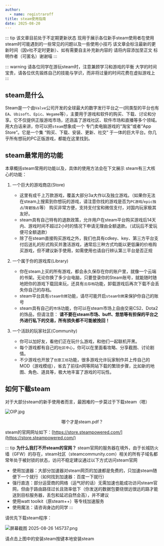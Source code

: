 ```yaml
---
author:
  - name: registraroff
title: steam使用指南
date: 2025-08-20
---
```


::: tip
该文章目前处于不定期更新状态 现用于展示各位新手steam使用者在使用steam时可能遇到的一些常见的问题以及一些使用小技巧 该文章会标注最新的更新时间（因v社不定时更新）、如有需要自主补充新内容的 请将内容添加至正文 标明作者（可匿名）谢谢喵
:::

::: warning
请各位同学在游玩steam时，注意兼顾学习和游戏的平衡 大学的时间宝贵，请各位优先锻炼自己的技能与学识，而非将过量的时间花费在虚拟游戏上
:::

## steam是什么

Steam是一个由`Valve`公司开发的全球最大的数字发行平台之一(同类型的平台也有`EA`、`Ubisoft`、`Epic`、`Wegame`等），主要用于游戏和软件的购买、下载、讨论和分享。它不仅提供正版游戏市场，还涵盖了游戏社区、软件市场和直播等多个领域。
用大白话来讲，你可以把`steam`想象成一个 专门卖电脑游戏的“淘宝”或者“App Store”。它是一个集 “购买、下载、安装、更新、社交” 于一体的巨大平台。你几乎所有想玩的PC正版游戏，都能在这里找到。

## steam最常用的功能

本章概括steam常用的功能以及，具体的使用方法会在下文展示
steam有三大核心的功能：

1. 一个巨大的游戏商店(Store)
   - 这里有成千上万款游戏，覆盖大部分3a大作以及独立游戏。（如果你无法在steam上搜索到你想玩的游戏，请注意你找的游戏是否为`PC游戏`/`epic独占`/`育碧独占`等）
  购买非常方便，支持支付宝和微信支付，对国内玩家极其友好。
   - steam具有自己特有的退款政策，允许用户在steam平台购买游戏后14天内、游戏时间不超过2小时的情况下申请无理由全额退款。（试玩后不爱玩便可全额退款）
   - 除了在steam直接购买游戏之外，我们也具有cdkey、key、第三方平台支付后送礼的形式购买并激活游戏，通常后三种方式均能以更低廉的价格购买游戏，但不建议新手使用，如需使用也请自行辨认第三平台是否正规

2. 一个属于你的游戏库(Library)
   - 你在steam上买的所有游戏，都会永久保存在你的账户里，就像一个云端的书架。无论你换了多少台电脑，只要登录你的Steam账号，就能随时随地把你的游戏下载回来玩，还具有`云存档`功能，卸载游戏后再次下载不会丢失你自己的存档。
   - steam平台具有`steam令牌`功能，请尽可能开启`steam令牌`来保护你自己的账号
   - steam具有自己的`市场`功能，你可以在steam市场上自由交易CS2、Dota2的饰品，但请注意：
  **请不要在steam市场、buff、悠悠等有担保的平台之外进行私下的交易，所有损失都不可能被挽回！**
  
3. 一个活跃的玩家社区(Community)
   - 你可以加好友，看他们正在玩什么游戏，和他们一起联机开黑。
   - 每个游戏都有自己的`社区中心`，你可以在里面看攻略、分享截图、讨论剧情。
   - 不少游戏也开放了`创意工坊`功能，很多游戏允许玩家制作并上传自己的MOD（游戏模组），省去了前往n网等网站下载的繁琐步骤，比如新的地图、角色、道具等，极大地丰富了游戏的可玩性。

## 如何下载steam

对于大部分steam的新手使用者而言，最困难的一步莫过于下载steam（嗯）

![OIP.jpg](https://youke1.picui.cn/s1/2025/08/25/68ac6009a4d18.jpg)

<p align="center">哪个才是steam.pdf？</p>

steam的官网网址如下：[https://store.steampowered.com/](https://store.steampowered.com/)

::: tip
**为什么我打不开steam的官网？**
steam官网的服务器在境外，由于长城防火墙（GFW）的存在，steam社区（steamcommunity.com）相关的所有子域名都常年处于被封锁的状态，访问不稳定建议通过以下方式访问steam官网

- 使用加速器：大部分加速器对steam网页的加速都是免费的，只加速steam随便下一个就行（如何找到加速器：百度一下就行）
- 强行直连：部分运营商的网络（运气好的话）无需加速也能成功访问steam官网，但由于路由路径过长且效率低下（你发送的数据包要绕很远很远的路才能送到目标服务器，丢包和延迟自然会高），并不建议
- 使用watt toolkit（原steam++）等专线加速服务
- 使用魔法：请咨询身边的同学
:::

请优先下载steam程序：

![屏幕截图 2025-08-26 145737.png](https://youke1.picui.cn/s1/2025/08/26/68ad5b3f0f86d.png)

请点击上图中的安装steam按键本地安装steam
